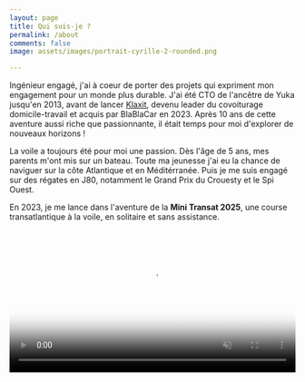 ```yaml
---
layout: page
title: Qui suis-je ?
permalink: /about
comments: false
image: assets/images/portrait-cyrille-2-rounded.png

---
```


Ingénieur engagé, j'ai à coeur de porter des projets qui expriment mon engagement pour un monde plus durable. J'ai été CTO de l'ancêtre de Yuka jusqu'en 2013, avant de lancer <a href="https://www.klaxit.com/" target="_blank">Klaxit</a>, devenu leader du covoiturage domicile-travail et acquis par BlaBlaCar en 2023. Après 10 ans de cette aventure aussi riche que passionnante, il était temps pour moi d'explorer de nouveaux horizons ! 

La voile a toujours été pour moi une passion. Dès l'âge de 5 ans, mes parents m'ont mis sur un bateau. Toute ma jeunesse j'ai eu la chance de naviguer sur la côte Atlantique et en Méditérranée. Puis je me suis engagé sur des régates en J80, notamment le Grand Prix du Crouesty et le Spi Ouest. 

En 2023, je me lance dans l'aventure de la **Mini Transat 2025**, une course transatlantique à la voile, en solitaire et sans assistance.

<div style="width: 100% !important" >
<video style="width: 100% !important" autoplay="" loop="" muted="" playsinline="" poster="https://static.s123-cdn-static.com/uploads/4985860/normal_6058c88e6733e-thumbnail.jpg">
    <source type="video/mp4" src="https://cdn-media.f-static.net/uploads/4985860/normal_6058c88e6733e.mp4">
</video>
</div>
